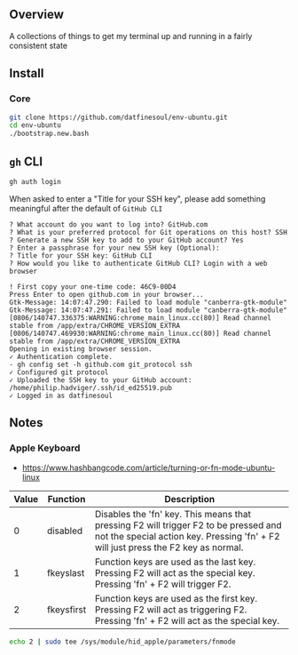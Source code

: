 ## Overview

A collections of things to get my terminal up and running in a fairly consistent state

## Install

### Core

```bash
git clone https://github.com/datfinesoul/env-ubuntu.git
cd env-ubuntu
./bootstrap.new.bash
```

## `gh` CLI

```bash
gh auth login
```

When asked to enter a "Title for your SSH key", please add something meaningful after the default of `GitHub CLI`

```
? What account do you want to log into? GitHub.com
? What is your preferred protocol for Git operations on this host? SSH
? Generate a new SSH key to add to your GitHub account? Yes
? Enter a passphrase for your new SSH key (Optional):
? Title for your SSH key: GitHub CLI
? How would you like to authenticate GitHub CLI? Login with a web browser

! First copy your one-time code: 46C9-00D4
Press Enter to open github.com in your browser...
Gtk-Message: 14:07:47.290: Failed to load module "canberra-gtk-module"
Gtk-Message: 14:07:47.291: Failed to load module "canberra-gtk-module"
[0806/140747.336375:WARNING:chrome_main_linux.cc(80)] Read channel stable from /app/extra/CHROME_VERSION_EXTRA
[0806/140747.469930:WARNING:chrome_main_linux.cc(80)] Read channel stable from /app/extra/CHROME_VERSION_EXTRA
Opening in existing browser session.
✓ Authentication complete.
- gh config set -h github.com git_protocol ssh
✓ Configured git protocol
✓ Uploaded the SSH key to your GitHub account: /home/philip.hadviger/.ssh/id_ed25519.pub
✓ Logged in as datfinesoul
```

## Notes

### Apple Keyboard

- https://www.hashbangcode.com/article/turning-or-fn-mode-ubuntu-linux

| Value | Function | Description |
| - | - | - |
| 0 | disabled | Disables the 'fn' key. This means that pressing F2 will trigger F2 to be pressed and not the special action key. Pressing 'fn' + F2 will just press the F2 key as normal. |
| 1 | fkeyslast | Function keys are used as the last key. Pressing F2 will act as the special key. Pressing 'fn' + F2 will trigger F2. |
| 2 | fkeysfirst | Function keys are used as the first key. Pressing F2 will act as triggering F2. Pressing 'fn' + F2 will act as the special key. |

```bash
echo 2 | sudo tee /sys/module/hid_apple/parameters/fnmode
```
